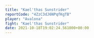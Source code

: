 ```yaml
---
title: "Kael'thas Sunstrider"
reportCode: "4ZzC3dJ6NPqfKgTB"
player: "Avalona"
fight: "Kael'thas Sunstrider"
date: 2021-10-18T19:02:24.561000+00:00
---
```

